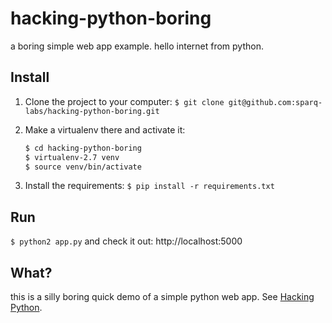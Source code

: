 hacking-python-boring
=====================

a boring simple web app example. hello internet from python.


Install
-------

 1. Clone the project to your computer: `$ git clone git@github.com:sparq-labs/hacking-python-boring.git`

 2. Make a virtualenv there and activate it:

    ```bash
    $ cd hacking-python-boring
    $ virtualenv-2.7 venv
    $ source venv/bin/activate
    ```

 3. Install the requirements: `$ pip install -r requirements.txt`


Run
---

`$ python2 app.py` and check it out: http://localhost:5000


What?
-----

this is a silly boring quick demo of a simple python web app. See
[Hacking Python](/sparq-labs/hacking-python).
